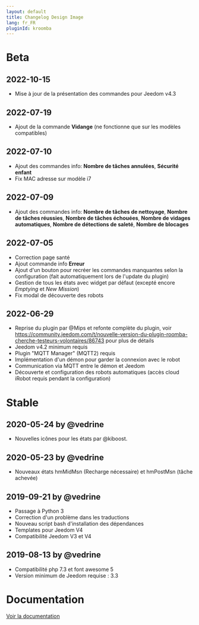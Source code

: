 ```yaml
---
layout: default
title: Changelog Design Image
lang: fr_FR
pluginId: kroomba
---
```


# Beta

## 2022-10-15

- Mise à jour de la présentation des commandes pour Jeedom v4.3

## 2022-07-19

- Ajout de la commande **Vidange** (ne fonctionne que sur les modèles compatibles)

## 2022-07-10

- Ajout des commandes info: **Nombre de tâches annulées**, **Sécurité enfant**
- Fix MAC adresse sur modèle i7

## 2022-07-09

- Ajout des commandes info: **Nombre de tâches de nettoyage**, **Nombre de tâches réussies**, **Nombre de tâches échouées**, **Nombre de vidages automatiques**, **Nombre de détections de saleté**, **Nombre de blocages**

## 2022-07-05

- Correction page santé
- Ajout commande info **Erreur**
- Ajout d'un bouton pour recréer les commandes manquantes selon la configuration (fait automatiquement lors de l'update du plugin)
- Gestion de tous les états avec widget par défaut (excepté encore *Emptying* et *New Mission*)
- Fix modal de découverte des robots

## 2022-06-29

- Reprise du plugin par @Mips et refonte complète du plugin, voir <https://community.jeedom.com/t/nouvelle-version-du-plugin-roomba-cherche-testeurs-volontaires/86743> pour plus de détails
- Jeedom v4.2 minimum requis
- Plugin "MQTT Manager" (MQTT2) requis
- Implémentation d'un démon pour garder la connexion avec le robot
- Communication via MQTT entre le démon et Jeedom
- Découverte et configuration des robots automatiques (accès cloud iRobot requis pendant la configuration)

# Stable

## 2020-05-24 by @vedrine

- Nouvelles icônes pour les états par @kiboost.

## 2020-05-23 by @vedrine

- Nouveaux états hmMidMsn (Recharge nécessaire) et hmPostMsn (tâche achevée)

## 2019-09-21 by @vedrine

- Passage à Python 3
- Correction d'un problème dans les traductions
- Nouveau script bash d'installation des dépendances
- Templates pour Jeedom V4
- Compatibilité Jeedom V3 et V4

## 2019-08-13 by @vedrine

- Compatibilité php 7.3 et font awesome 5
- Version minimum de Jeedom requise : 3.3

# Documentation

[Voir la documentation]({{site.baseurl}}/{{page.pluginId}}/{{page.lang}})
